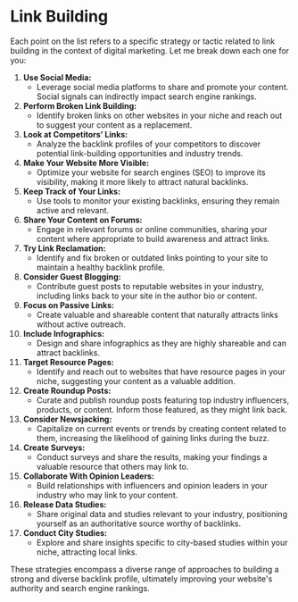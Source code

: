 # Link Building

Each point on the list refers to a specific strategy or tactic related to link building in the context of digital marketing. Let me break down each one for you:

1. **Use Social Media:**
    - Leverage social media platforms to share and promote your content. Social signals can indirectly impact search engine rankings.
2. **Perform Broken Link Building:**
    - Identify broken links on other websites in your niche and reach out to suggest your content as a replacement.
3. **Look at Competitors’ Links:**
    - Analyze the backlink profiles of your competitors to discover potential link-building opportunities and industry trends.
4. **Make Your Website More Visible:**
    - Optimize your website for search engines (SEO) to improve its visibility, making it more likely to attract natural backlinks.
5. **Keep Track of Your Links:**
    - Use tools to monitor your existing backlinks, ensuring they remain active and relevant.
6. **Share Your Content on Forums:**
    - Engage in relevant forums or online communities, sharing your content where appropriate to build awareness and attract links.
7. **Try Link Reclamation:**
    - Identify and fix broken or outdated links pointing to your site to maintain a healthy backlink profile.
8. **Consider Guest Blogging:**
    - Contribute guest posts to reputable websites in your industry, including links back to your site in the author bio or content.
9. **Focus on Passive Links:**
    - Create valuable and shareable content that naturally attracts links without active outreach.
10. **Include Infographics:**
    - Design and share infographics as they are highly shareable and can attract backlinks.
11. **Target Resource Pages:**
    - Identify and reach out to websites that have resource pages in your niche, suggesting your content as a valuable addition.
12. **Create Roundup Posts:**
    - Curate and publish roundup posts featuring top industry influencers, products, or content. Inform those featured, as they might link back.
13. **Consider Newsjacking:**
    - Capitalize on current events or trends by creating content related to them, increasing the likelihood of gaining links during the buzz.
14. **Create Surveys:**
    - Conduct surveys and share the results, making your findings a valuable resource that others may link to.
15. **Collaborate With Opinion Leaders:**
    - Build relationships with influencers and opinion leaders in your industry who may link to your content.
16. **Release Data Studies:**
    - Share original data and studies relevant to your industry, positioning yourself as an authoritative source worthy of backlinks.
17. **Conduct City Studies:**
    - Explore and share insights specific to city-based studies within your niche, attracting local links.

These strategies encompass a diverse range of approaches to building a strong and diverse backlink profile, ultimately improving your website's authority and search engine rankings.